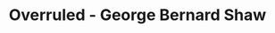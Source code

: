 ---
layout: production
title: Overruled - George Bernard Shaw
dates: April 11, 2014
location: Mary's Attic, Chicago
production:
  - name: Angeli Primlani
    title: Director
  - name: Benjamin Dionysus
    title: Stage Manager/Lighting Design
    bio_url: /company/benjamin_dionysus
synopsis: Two couples taking a holiday from their respective spouses discover that they have accidentally swapped spouses in their adulterous affairs!  Overruled is a funny exploration of the world of marriage.
cast:
- actor: Sherry Legare
  role: Mrs. Lunn
  actor_bio_url: /company/sherry_legare
- actor: Laurie Lister
  role: Mrs. Juno
- actor: Chris Aruffo
  role: Mr. Juno
  actor_bio_url: /company/chris_aruffo
- actor: Gary Henderson
  role: Mr. Lunn

images:
  - url: /assets/images/IMG_0625.jpg
  - url: /assets/images/IMG_0656.jpg
  - url: /assets/images/IMG_0719.jpg
  - url: /assets/images/IMG_0756.jpg
  - url: /assets/images/IMG_0743.jpg
---